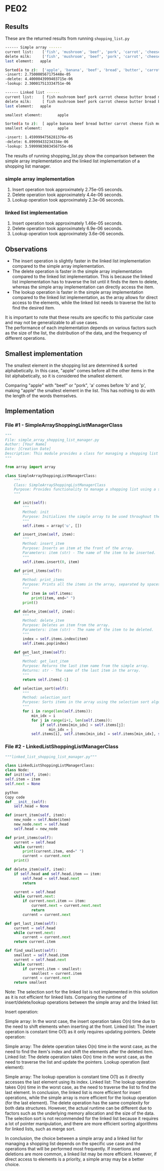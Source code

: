 # PE02

## Results

These are the returned results from running `shopping_list.py`

```bash
------ Simple array ------
current list:    ['fish', 'mushroom', 'beef', 'pork', 'carrot', 'cheese', 'butter', 'bread', 'milk', 'banana', 'apple']
delete milk:     ['fish', 'mushroom', 'beef', 'pork', 'carrot', 'cheese', 'butter', 'bread', 'banana', 'apple']
last element:   apple

Sorted(a to z):  ['apple', 'banana', 'beef', 'bread', 'butter', 'carrot', 'cheese', 'fish', 'mushroom', 'pork']
-insert: 2.750000567175448e-05
-delete: 4.4000043999403715e-06
-lookup: 2.300017513334751e-06

------ Linked list ------
current list:    [ fish mushroom beef pork carrot cheese butter bread milk banana apple ]
delete milk:     [ fish mushroom beef pork carrot cheese butter bread banana apple ]
last element:   apple

smallest element:       apple

Sorted(a to z):  [ apple banana beef bread butter carrot cheese fish mushroom pork ]
smallest element:       apple

-insert: 1.4599994756281376e-05
-delete: 6.89999433234334e-06
-lookup: 3.5999983083456755e-06
```

The results of running shopping_list.py show the comparison between the simple array implementation and the linked list implementation of a shopping list manager.

### simple array implementation

1. Insert operation took approximately 2.75e-05 seconds.
1. Delete operation took approximately 4.4e-06 seconds.
1. Lookup operation took approximately 2.3e-06 seconds.

### linked list implementation

1. Insert operation took approximately 1.46e-05 seconds.
1. Delete operation took approximately 6.9e-06 seconds.
1. Lookup operation took approximately 3.6e-06 seconds.

## Observations

- The insert operation is slightly faster in the linked list implementation compared to the simple array implementation.
- The delete operation is faster in the simple array implementation compared to the linked list implementation. This is because the linked list implementation has to traverse the list until it finds the item to delete, whereas the simple array implementation can directly access the item.
- The lookup operation is faster in the simple array implementation compared to the linked list implementation, as the array allows for direct access to the elements, while the linked list needs to traverse the list to find the desired item.

It is important to note that these results are specific to this particular case and may not be generalizable to all use cases. \
The performance of each implementation depends on various factors such as the size of the list, the distribution of the data, and the frequency of different operations.

## Smallest implementation

The smallest element in the shopping list are determined & sorted alphabetically. In this case, "apple" comes before all the other items in the list alphabetically, so it is considered the smallest element.

Comparing "apple" with "beef" or "pork", 'a' comes before 'b' and 'p', making "apple" the smallest element in the list. This has nothing to do with the length of the words themselves.

## Implementation

### File #1 - SimpleArrayShoppingListManagerClass

```py
"""
File: simple_array_shopping_list_manager.py
Author: [Your Name]
Date: [Creation Date]
Description: This module provides a class for managing a shopping list using a simple array.
"""

from array import array

class SimpleArrayShoppingListManagerClass:
    """
    Class: SimpleArrayShoppingListManagerClass
    Purpose: Provides functionality to manage a shopping list using a simple array.
    """

    def init(self):
        """
        Method: init
        Purpose: Initializes the simple array to be used throughout the object's life.
        """
        self.items = array('u', [])

    def insert_item(self, item):
        """
        Method: insert_item
        Purpose: Inserts an item at the front of the array.
        Parameters: item (str) - The name of the item to be inserted.
        """
        self.items.insert(0, item)

    def print_items(self):
        """
        Method: print_items
        Purpose: Prints all the items in the array, separated by spaces.
        """
        for item in self.items:
            print(item, end=" ")
        print()

    def delete_item(self, item):
        """
        Method: delete_item
        Purpose: Deletes an item from the array.
        Parameters: item (str) - The name of the item to be deleted.
        """
        index = self.items.index(item)
        self.items.pop(index)

    def get_last_item(self):
        """
        Method: get_last_item
        Purpose: Returns the last item name from the simple array.
        Returns: str - The name of the last item in the array.
        """
        return self.items[-1]

    def selection_sort(self):
        """
        Method: selection_sort
        Purpose: Sorts items in the array using the selection sort algorithm.
        """
        for i in range(len(self.items)):
            min_idx = i
            for j in range(i+1, len(self.items)):
                if self.items[min_idx] > self.items[j]:
                    min_idx = j
            self.items[i], self.items[min_idx] = self.items[min_idx], self.items[i]

```

### File #2 - LinkedListShoppingListManagerClass

```py
"""linked_list_shopping_list_manager.py"""

class LinkedListShoppingListManagerClass:
class Node:
def init(self, item):
self.item = item
self.next = None

python
Copy code
def __init__(self):
    self.head = None

def insert_item(self, item):
    new_node = self.Node(item)
    new_node.next = self.head
    self.head = new_node

def print_items(self):
    current = self.head
    while current:
        print(current.item, end=" ")
        current = current.next
    print()

def delete_item(self, item):
    if self.head and self.head.item == item:
        self.head = self.head.next
        return

    current = self.head
    while current.next:
        if current.next.item == item:
            current.next = current.next.next
            return
        current = current.next

def get_last_item(self):
    current = self.head
    while current.next:
        current = current.next
    return current.item

def find_smallest(self):
    smallest = self.head.item
    current = self.head.next
    while current:
        if current.item < smallest:
            smallest = current.item
        current = current.next
    return smallest
```

Note: The selection sort for the linked list is not implemented in this solution as it is not efficient for linked lists.
Comparing the runtime of insert/delete/lookup operations between the simple array and the linked list:

Insert operation:

Simple array: In the worst case, the insert operation takes O(n) time due to the need to shift elements when inserting at the front.
Linked list: The insert operation is constant time O(1) as it only requires updating pointers.
Delete operation:

Simple array: The delete operation takes O(n) time in the worst case, as the need to find the item's index and shift the elements after the deleted item.
Linked list: The delete operation takes O(n) time in the worst case, as the need to traverse the list and update the pointers.
Lookup operation (last element):

Simple array: The lookup operation is constant time O(1) as it directly accesses the last element using its index.
Linked list: The lookup operation takes O(n) time in the worst case, as the need to traverse the list to find the last element.
In conclusion, the linked list is more efficient for insert operations, while the simple array is more efficient for the lookup operation (for the last element). The delete operation has the same complexity for both data structures. However, the actual runtime can be different due to factors such as the underlying memory allocation and the size of the data. The selection sort is not recommended for the linked list because it requires a lot of pointer manipulation, and there are more efficient sorting algorithms for linked lists, such as merge sort.

In conclusion, the choice between a simple array and a linked list for managing a shopping list depends on the specific use case and the operations that will be performed most frequently. If insertions and deletions are more common, a linked list may be more efficient. However, if direct access to elements is a priority, a simple array may be a better choice.
